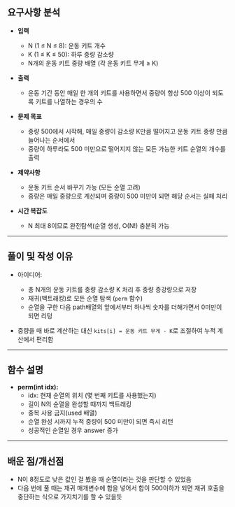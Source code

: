 ## 요구사항 분석

- **입력**
    - N (1 ≤ N ≤ 8): 운동 키트 개수
    - K (1 ≤ K ≤ 50): 하루 중량 감소량
    - N개의 운동 키트 중량 배열 (각 운동 키트 무게 ≥ K)

- **출력**
    - 운동 기간 동안 매일 한 개의 키트를 사용하면서 중량이 항상 500 이상이 되도록 키트를 나열하는 경우의 수

- **문제 목표**
    - 중량 500에서 시작해, 매일 중량이 감소량 K만큼 떨어지고 운동 키트 중량 만큼 늘어나는 순서에서
    - 중량이 하루라도 500 미만으로 떨어지지 않는 모든 가능한 키트 순열의 개수를 출력

- **제약사항**
    - 운동 키트 순서 바꾸기 가능 (모든 순열 고려)
    - 중량은 매일 중량으로 계산되며 중량이 500 미만이 되면 해당 순서는 실패 처리

- **시간 복잡도**
    - N 최대 8이므로 완전탐색(순열 생성, O(N!) 충분히 가능

***

## 풀이 및 작성 이유

- 아이디어:
    - 총 N개의 운동 키트를 중량 감소량 K 처리 후 중량 증강량으로 저장
    - 재귀(백트래킹)로 모든 순열 탐색 (`perm` 함수)
    - 순열을 구한 다음 path배열의 앞에서부터 하나씩 숫자를 더해가면서 0미만이 되면 리텅

- 중량을 매 바로 계산하는 대신 `kits[i] = 운동 키트 무게 - K`로 조절하여 누적 계산에서 편리함

***

## 함수 설명

- **perm(int idx):**
    - idx: 현재 순열의 위치 (몇 번째 키트를 사용했는지)
    - 길이 N의 순열을 완성할 때까지 백트래킹
    - 중복 사용 금지(used 배열)
    - 순열 완성 시까지 누적 중량이 500 미만이 되면 즉시 리턴
    - 성공적인 순열일 경우 answer 증가

***

## 배운 점/개선점

- N이 8정도로 낮은 값인 걸 봤을 때 순열이라는 것을 판단할 수 있었음
- 다음 번에 풀 때는 재귀 매개변수에 합을 넣어서 합이 500이하가 되면 재귀 호출을 중단하는 식으로 가지치기를 할 수 있을듯